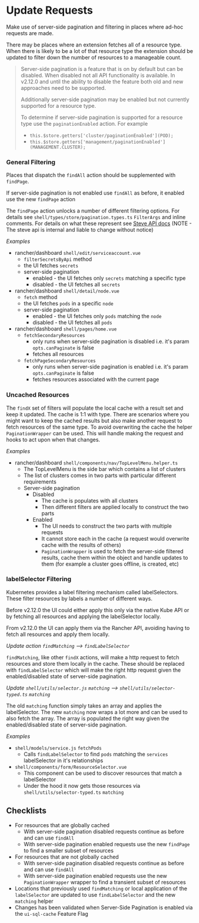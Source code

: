 
# Update Requests

Make use of server-side pagination and filtering in places where ad-hoc requests are made.

There may be places where an extension fetches all of a resource type. When there is likely to be a lot of that resource type the extension should be updated to filter down the number of resources to a manageable count.

> Server-side pagination is a feature that is on by default but can be disabled. When disabled not all API functionality is available. In v2.12.0 and until the ability to disable the feature both old and new approaches need to be supported.
> 
> Additionally server-side pagination may be enabled but not currently supported for a resource type.
>
> To determine if server-side pagination is supported for a resource type use the `paginationEnabled` action. For example
> 
> - `this.$store.getters['cluster/paginationEnabled'](POD);`
> - `this.$store.getters['management/paginationEnabled'](MANAGEMENT.CLUSTER);`

### General Filtering

Places that dispatch the `findAll` action should be supplemented with `findPage`.

If server-side pagination is not enabled use `findAll` as before, it enabled use the new `findPage` action

The `findPage` action unlocks a number of different filtering options. For details see `shell/types/store/pagination.types.ts` `FilterArgs` and inline comments. For details on what these represent see [Steve API docs](https://github.com/rancher/steve/) (NOTE - The steve api is internal and liable to change without notice)

*Examples*
- rancher/dashboard `shell/edit/serviceaccount.vue`
  - `filterSecretsByApi` method
  - the UI fetches `secrets`
  - server-side pagination 
    - enabled - the UI fetches only `secrets` matching a specific type
    - disabled - the UI fetches all `secrets`
- rancher/dashboard `shell/detail/node.vue`
  - `fetch` method
  - the UI fetches `pods` in a specific `node`
  - server-side pagination 
    - enabled - the UI fetches only `pods` matching the `node`
    - disabled - the UI fetches all `pods`
- rancher/dashboard `shell/pages/home.vue`
  - `fetchSecondaryResources` 
    - only runs when server-side pagination is disabled i.e. it's param `opts.canPaginate` is false
    - fetches all resources
  - `fetchPageSecondaryResources`
    - only runs when server-side pagination is enabled i.e. it's param `opts.canPaginate` is false
    - fetches resources associated with the current page
    

### Uncached Resources

The `findX` set of filters will populate the local cache with a result set and keep it updated. The cache is 1:1 with type. There are scenarios where you might want to keep the cached results but also make another request to fetch resources of the same type. To avoid overwriting the cache the helper `PaginationWrapper` can be used. This will handle making the request and hooks to act upon when that changes.

*Examples*
- rancher/dashboard `shell/components/nav/TopLevelMenu.helper.ts`
  - The TopLevelMenu is the side bar which contains a list of clusters
  - The list of clusters comes in two parts with particular different requirements
  - Server-side pagination 
    - Disabled
      - The cache is populates with all clusters
      - Then different filters are applied locally to construct the two parts
    - Enabled
      - The UI needs to construct the two parts with multiple requests
      - It cannot store each in the cache (a request would overwrite cache with the results of others)
      - `PaginationWrapper` is used to fetch the server-side filtered results, cache them within the object and handle updates to them (for example a cluster goes offline, is created, etc)
    

### labelSelector Filtering

Kubernetes provides a label filtering mechanism called labelSelectors. These filter resources by labels a number of different ways.

Before v2.12.0 the UI could either apply this only via the native Kube API or by fetching all resources and applying the labelSelector locally.

From v2.12.0 the UI can apply them via the Rancher API, avoiding having to fetch all resources and apply them locally.

*Update action `findMatching` --> `findLabelSelector`*

`findMatching`, like other `findX` actions, will make a http request to fetch resources and store them locally in the cache. These should be replaced with `findLabelSelector` which will make the right http request given the enabled/disabled state of server-side pagination.

*Update `shell/utils/selector.js` `matching` --> `shell/utils/selector-typed.ts` `matching`*

The old `matching` function simply takes an array and applies the labelSelector. The new `matching` now wraps a lot more and can be used to also fetch the array. The array is populated the right way given the enabled/disabled state of server-side pagination.

*Examples*
- `shell/models/service.js` `fetchPods`
  - Calls `findLabelSelector` to find `pods` matching the `services` labelSelector in it's relationships
- `shell/components/form/ResourceSelector.vue`
  - This component can be used to discover resources that match a labelSelector
  - Under the hood it now gets those resources via `shell/utils/selector-typed.ts` `matching`

## Checklists
- For resources that are globally cached
  - With server-side pagination disabled requests continue as before and can use `findAll`
  - With server-side pagination enabled requests use the new `findPage` to find a smaller subset of resources
- For resources that are not globally cached
  - With server-side pagination disabled requests continue as before and can use `findAll`
  - With server-side pagination enabled requests use the new `PaginationWrapper` wrapper to find a transient subset of resources
- Locations that previously used `findMatching` or local application of the `labelSelector` are updated to use `findLabelSelector` and the new `matching` helper
- Changes has been validated when Server-Side Pagination is enabled via the `ui-sql-cache` Feature Flag

